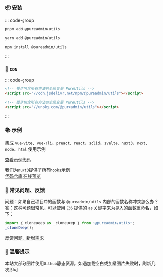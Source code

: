 <!-- <script setup>
import describe from './describe.vue'
import tags from './tags.vue'
</script> -->

<!-- <ClientOnly>
  <describe />
  <wordcloud/>
</ClientOnly> -->

<!-- ## 🏷️ 标签

<tags :className="'type-it1'" :values="['支持Vue3']" />
<tags :className="'type-it2'" :tagNameList="['浏览器']" :values="['支持任意运行在浏览器的JS语言']" :speed="100" />
<tags :className="'type-it3'" :tagNameList="['Node']" :values="['支持NodeJs']" /> -->

### 📦 安装

::: code-group

```bash [pnpm]
pnpm add @pureadmin/utils
```

```bash [yarn]
yarn add @pureadmin/utils
```

```bash [npm]
npm install @pureadmin/utils
```

:::

### 📡 `CDN`

::: code-group

```html [jsdelivr]
<!-- 提供包含所有方法的全局变量 PureUtils -->
<script src="//cdn.jsdelivr.net/npm/@pureadmin/utils"></script>
```

```html [unpkg]
<!-- 提供包含所有方法的全局变量 PureUtils -->
<script src="//unpkg.com/@pureadmin/utils"></script>
```

:::

### 📚 示例

集成 `vue-vite`、`vue-cli`、`preact`、`react`、`solid`、`svelte`、`nuxt3`、`next`、`node`、`html` 使用示例

[查看示例代码](https://github.com/pure-admin/pure-admin-utils-docs/tree/master/playgrounds)

我们为`nuxt3`提供了所有`hooks`示例  
[代码仓库](https://github.com/pure-admin/pure-admin-utils-nuxt3) [在线预览](https://pure-admin.github.io/pure-admin-utils-nuxt3/)

### 🤔 常见问题、反馈

问题：如果自己项目中的函数与 `@pureadmin/utils` 内部的函数名称冲突怎么办？  
答：这种问题很常见，可以使用 `ES6` 提供的 `as` 关键字来为导入的函数重命名，如下：

```ts
import { cloneDeep as _cloneDeep } from "@pureadmin/utils";
_cloneDeep();
```

[反馈问题、新增需求](https://github.com/pure-admin/pure-admin-utils-docs/issues/new)

### 🔔 温馨提示

本站大部分图片使用`Github`静态资源。如遇加载空白或加载图片失败时，刷新几次即可
